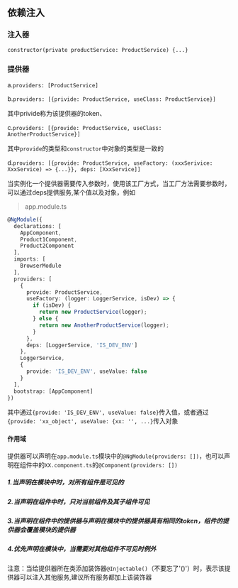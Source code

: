 ## 依赖注入

### 注入器

`constructor(private productService: ProductService) {...}`

### 提供器

a.`providers: [ProductService]`

b.`providers: [{privide: ProductService, useClass: ProductService}]`

其中privide称为该提供器的token、


c.`providers: [{provide: ProductService, useClass: AnotherProductService}]`

其中`provide`的类型和`constructor`中对象的类型是一致的

d.`providers: [{provide: ProductService, useFactory: (xxxSerivice: XxxService) => {...}}, deps: [XxxService]]`

当实例化一个提供器需要传入参数时，使用该工厂方式，当工厂方法需要参数时，可以通过deps提供服务,某个值以及对象，例如
> app.module.ts

```typescript
@NgModule({
  declarations: [
    AppComponent,
    Product1Component,
    Product2Component
  ],
  imports: [
    BrowserModule
  ],
  providers: [
    {
      provide: ProductService,
      useFactory: (logger: LoggerService, isDev) => {
        if (isDev) {
          return new ProductService(logger);
        } else {
          return new AnotherProductService(logger);
        }
      },
      deps: [LoggerService, 'IS_DEV_ENV']
    },
    LoggerService,
    {
      provide: 'IS_DEV_ENV', useValue: false
    }
  ],
  bootstrap: [AppComponent]
})
```

其中通过`{provide: 'IS_DEV_ENV', useValue: false}`传入值，或者通过`{provide: 'xx_object', useValue: {xx: '', ...}`传入对象


#### 作用域

提供器可以声明在`app.module.ts`模块中的`@NgModule(providers: [])`，也可以声明在组件中的`XX.component.ts`的`@Component(providers: [])`

##### 1.当声明在模块中时，对所有组件是可见的

##### 2.当声明在组件中时，只对当前组件及其子组件可见

##### 3.当声明在组件中的提供器与声明在模块中的提供器具有相同的token，组件的提供器会覆盖模块的提供器

##### 4.优先声明在模块中，当需要对其他组件不可见时例外

注意：当给提供器所在类添加装饰器`@Injectable()`（不要忘了'()'）时，表示该提供器可以注入其他服务,建议所有服务都加上该装饰器

